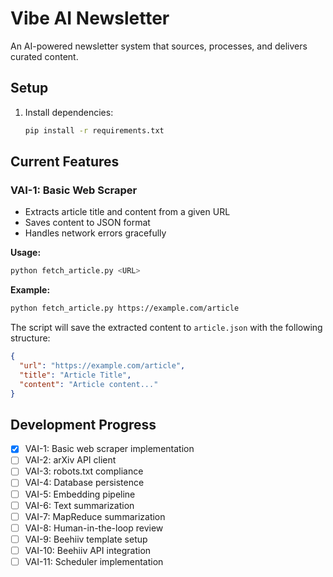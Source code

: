 # Vibe AI Newsletter

An AI-powered newsletter system that sources, processes, and delivers curated content.

## Setup

1. Install dependencies:
   ```bash
   pip install -r requirements.txt
   ```

## Current Features

### VAI-1: Basic Web Scraper
- Extracts article title and content from a given URL
- Saves content to JSON format
- Handles network errors gracefully

**Usage:**
```bash
python fetch_article.py <URL>
```

**Example:**
```bash
python fetch_article.py https://example.com/article
```

The script will save the extracted content to `article.json` with the following structure:
```json
{
  "url": "https://example.com/article",
  "title": "Article Title",
  "content": "Article content..."
}
```

## Development Progress

- [x] VAI-1: Basic web scraper implementation
- [ ] VAI-2: arXiv API client
- [ ] VAI-3: robots.txt compliance
- [ ] VAI-4: Database persistence
- [ ] VAI-5: Embedding pipeline
- [ ] VAI-6: Text summarization
- [ ] VAI-7: MapReduce summarization
- [ ] VAI-8: Human-in-the-loop review
- [ ] VAI-9: Beehiiv template setup
- [ ] VAI-10: Beehiiv API integration
- [ ] VAI-11: Scheduler implementation
